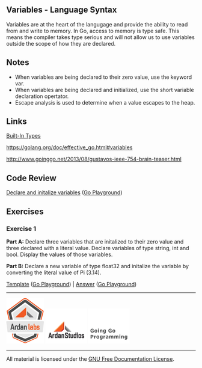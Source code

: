 ## Variables - Language Syntax

Variables are at the heart of the langugage and provide the ability to read from and write to memory. In Go, access to memory is type safe. This means the compiler takes type serious and will not allow us to use variables outside the scope of how they are declared.

## Notes

* When variables are being declared to their zero value, use the keyword var.
* When variables are being declared and initialized, use the short variable declaration opertator.
* Escape analysis is used to determine when a value escapes to the heap.

## Links

[Built-In Types](http://golang.org/ref/spec#Boolean_types)

https://golang.org/doc/effective_go.html#variables

http://www.goinggo.net/2013/08/gustavos-ieee-754-brain-teaser.html

## Code Review

[Declare and initalize variables](example1/example1.go) ([Go Playground](http://play.golang.org/p/m4PJ0FpSwX))

## Exercises

### Exercise 1 

**Part A:** Declare three variables that are initalized to their zero value and three declared with a literal value. Declare variables of type string, int and bool. Display the values of those variables.

**Part B:** Declare a new variable of type float32 and initalize the variable by converting the literal value of Pi (3.14).

[Template](exercises/template1/template1.go) ([Go Playground](http://play.golang.org/p/M4e2J96wsw)) | 
[Answer](exercises/exercise1/exercise1.go) ([Go Playground](http://play.golang.org/p/BaT3B2wRnQ))

___
[![GoingGo Training](../../00-slides/images/ggt_logo.png)](http://www.goinggotraining.net)
[![Ardan Studios](../../00-slides/images/ardan_logo.png)](http://www.ardanstudios.com)
[![GoingGo Blog](../../00-slides/images/ggb_logo.png)](http://www.goinggo.net)
___
All material is licensed under the [GNU Free Documentation License](https://github.com/ArdanStudios/gotraining/blob/master/LICENSE).